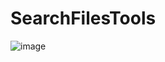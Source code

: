 # SearchFilesTools
![image](https://github.com/ivanjrt/SearchFilesTools/assets/44326428/b248ed73-6a34-4a59-8369-196e00286df3)

